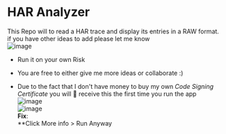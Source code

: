 # HAR Analyzer
This Repo will to read a HAR trace and display its entries in a RAW format. <br/>
if you have other ideas to add please let me know <br/>
![image](https://github.com/user-attachments/assets/0d6eb6ad-3361-4a35-bb4d-20f8bb5818e1) <br/>

* Run it on your own Risk

* You are free to either give me more ideas or collaborate :)

* Due to the fact that I don't have money to buy my own _Code Signing Certificate_ you will 💯 receive this the first time you run the app<br/>
![image](https://github.com/ivanjrt/SCCM-Capabilities-Codes-Analyzer/assets/44326428/745209e0-f13e-4c80-bd19-b893dc000c27)<br/>
![image](https://github.com/ivanjrt/SearchFilesTools/assets/44326428/381bb43a-4e87-4db2-b0a4-ce8f7e536062)<br/>
**Fix**:<br/>
**Click More info > Run Anyway<br/>
